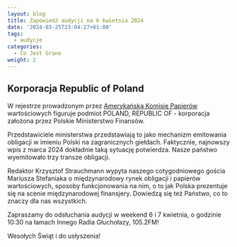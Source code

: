 ```yaml
---
layout: blog
title: Zapowiedź audycji na 6 kwietnia 2024
date: '2024-03-25T23:04:27+01:00'
tags:
  - audycje
categories:
  - Co Jest Grane
weight: 2
---
```

## Korporacja Republic of Poland

W rejestrze prowadzonym przez [Amerykańską Komisję Papierów](https://www.sec.gov/edgar/browse/?CIK=79312) wartościowych figuruje podmiot POLAND, REPUBLIC OF - korporacja założona przez Polskie Ministerstwo Finansów.

Przedstawiciele ministerstwa przedstawiają to jako mechanizm emitowania obligacji w imieniu Polski na zagranicznych giełdach. Faktycznie, najnowszy wpis z marca 2024 dokładnie taką sytuację potwierdza. Nasze państwo wyemitowało trzy transze obligacji.

Redaktor Krzysztof Strauchmann wypyta naszego cotygodniowego gościa Mariusza Stefaniaka o międzynarodowy rynek obligacji i papierów wartościowych, sposoby funkcjonowania na nim, o to jak Polska prezentuje się na scenie międzynarodowej finansjery. Dowiedzą się też Państwo, co to znaczy dla nas wszystkich. 

Zapraszamy do odsłuchania audycji w weekend 6 i 7 kwietnia, o godzinie 10:30 na łamach Innego Radia Głuchołazy, 105.2FM! 

Wesołych Świąt i do usłyszenia!
